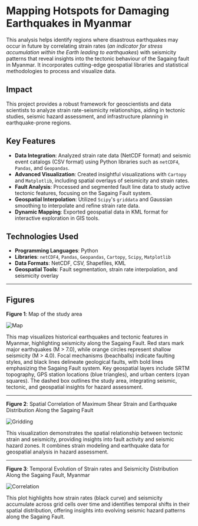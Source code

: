 # Mapping Hotspots for Damaging Earthquakes in Myanmar

This analysis helps identify regions where disastrous earthquakes may occur in future by correlating strain rates (*an indicator for stress accumulation within the Earth leading to earthquakes*) with seismicity patterns that reveal insights into the tectonic behaviour of the Sagaing fault in Myanmar. It incorporates cutting-edge geospatial libraries and statistical methodologies to process and visualize data.

## Impact
This project provides a robust framework for geoscientists and data scientists to analyze strain rate-seismicity relationships, aiding in tectonic studies, seismic hazard assessment, and infrastructure planning in earthquake-prone regions.

## Key Features
- **Data Integration**: Analyzed strain rate data (NetCDF format) and seismic event catalogs (CSV format) using Python libraries such as `netCDF4`, `Pandas`, and `Geopandas`.
- **Advanced Visualization**: Created insightful visualizations with `Cartopy` and `Matplotlib`, including spatial overlays of seismicity and strain rates.
- **Fault Analysis**: Processed and segmented fault line data to study active tectonic features, focusing on the Sagaing Fault system.
- **Geospatial Interpolation**: Utilized `Scipy`'s `griddata` and Gaussian smoothing to interpolate and refine strain rate data.
- **Dynamic Mapping**: Exported geospatial data in KML format for interactive exploration in GIS tools.

## Technologies Used
- **Programming Languages**: Python
- **Libraries**: `netCDF4`, `Pandas`, `Geopandas`, `Cartopy`, `Scipy`, `Matplotlib`
- **Data Formats**: NetCDF, CSV, Shapefiles, KML
- **Geospatial Tools**: Fault segmentation, strain rate interpolation, and seismicity overlay
  
----------------

## Figures

**Figure 1**: Map of the study area

![Map](images/study-area.png "Map")

This map visualizes historical earthquakes and tectonic features in Myanmar, highlighting seismicity along the Sagaing Fault. Red stars mark major earthquakes (M > 7.0), while orange circles represent shallow seismicity (M > 4.0). Focal mechanisms (beachballs) indicate faulting styles, and black lines delineate geological faults, with bold lines emphasizing the Sagaing Fault system. Key geospatial layers include SRTM topography, GPS station locations (blue triangles), and urban centers (cyan squares). The dashed box outlines the study area, integrating seismic, tectonic, and geospatial insights for hazard assessment.

--------

**Figure 2**: Spatial Correlation of Maximum Shear Strain and Earthquake Distribution Along the Sagaing Fault

![Gridding](images/gridding.png "Gridding")

This visualization demonstrates the spatial relationship between tectonic strain and seismicity, providing insights into fault activity and seismic hazard zones. It combines strain modeling and earthquake data for geospatial analysis in hazard assessment.

------------

**Figure 3**: Temporal Evolution of Strain rates and Seismicity Distribution Along the Sagaing Fault, Myanmar

![Correlation](images/correlation.png "Correlation")

This plot highlights how strain rates (black curve) and seismicity accumulate across grid cells over time and identifies temporal shifts in their spatial distribution, offering insights into evolving seismic hazard patterns along the Sagaing Fault.



